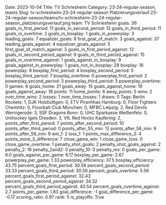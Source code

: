 Date: 2023-10-04
Title: TV Schriesheim
Category: 23-24-regular-season, teams
Slug: tv-schriesheim-23-24-regular-season
Platzierungsverlauf:23-24-regular-season/teams/tv-schriesheim-23-24-regular-season_platzierungsverlauf.png
team: TV Schriesheim
goals: 36
goals_in_first_period: 11
goals_in_second_period: 12
goals_in_third_period: 11
goals_in_overtime: 2
goals_in_boxplay: 1
goals_in_powerplay: 3
leading_goals: 7
equalizer_goals: 8
first_goal_of_match: 3
goals_against: 37
leading_goals_against: 4
equalizer_goals_against: 5
first_goal_of_match_against: 3
goals_in_first_period_against: 12
goals_in_second_period_against: 9
goals_in_third_period_against: 15
goals_in_overtime_against: 1
goals_against_in_boxplay: 9
goals_against_in_powerplay: 1
goals_not_in_boxplay: 28
boxplay: 16
powerplay: 8
boxplay_first_period: 4
boxplay_second_period: 5
boxplay_third_period: 7
boxplay_overtime: 0
powerplay_first_period: 2
powerplay_second_period: 3
powerplay_third_period: 3
powerplay_overtime: 0
games: 6
goals_home: 21
goals_away: 15
goals_against_home: 19
goals_against_away: 18
points: 11
home_points: 6
away_points: 5
wins: 2
over_time_wins: 2
losses: 1
over_time_losses: 1
draws: 0
Tags:  Berlin Rockets: 1,  DJK Holzbüttgen: 0,  ETV Piranhhas Hamburg: 0,  Floor Fighters Chemnitz: 0,  Floorball-Club München: 0,  MFBC Leipzig: 2,  Red Devils Wernigerode: 3,  SSF Dragons Bonn: 0,  UHC Sparkasse Weißenfels: 0,  Unihockey Igels Dresden: 3,  VfL Red Hocks Kaufering: 2,
points_after_first_period: 7
points_after_second_period: 10
points_after_third_period: 0
points_after_55_min: 12
points_after_58_min: 9
points_after_59_min: 9
win_1: 2
loss_1: 1
points_max_difference_3: 4
points_more_3_difference: 7
close_game_win: 1
close_game_loss: 0
close_game_overtime: 1
penalty_shot_goals: 2
penalty_shot_goals_against: 2
penalty_2: 16
penalty_2and2: 0
penalty_10: 0
penalty_ms: 0
goals_per_game: 6.0
goals_against_per_game: 6.17
boxplay_per_game: 2.67
powerplay_per_game: 1.33
powerplay_efficiency: 37.5
boxplay_efficiency: 43.75
percent_goals_first_period: 30.56
percent_goals_second_period: 33.33
percent_goals_third_period: 30.56
percent_goals_overtime: 5.56
percent_goals_first_period_against: 32.43
percent_goals_second_period_against: 24.32
percent_goals_third_period_against: 40.54
percent_goals_overtime_against: 2.7
points_per_game: 1.83
goal_difference: -1
goal_difference_per_game: -0.17
scoring_ratio: 0.97
rank: 5
is_playoffs: True
